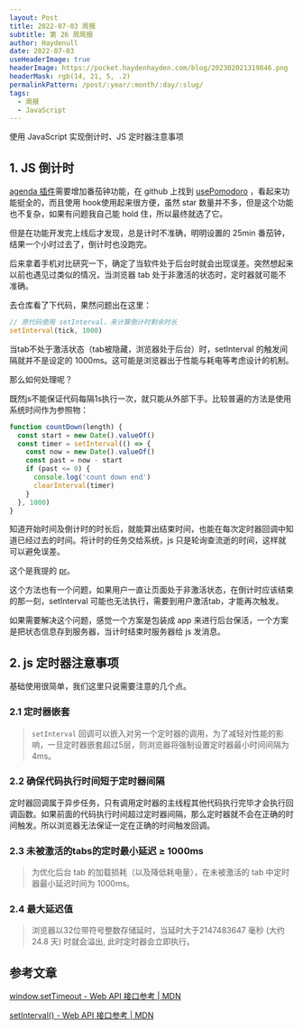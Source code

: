 ```yaml
---
layout: Post
title: 2022-07-03 周报
subtitle: 第 26 周周报
author: Haydenull
date: 2022-07-03
useHeaderImage: true
headerImage: https://pocket.haydenhayden.com/blog/202302021319846.png
headerMask: rgb(14, 21, 5, .2)
permalinkPattern: /post/:year/:month/:day/:slug/
tags:
  - 周报
  - JavaScript
---
```


使用 JavaScript 实现倒计时、JS 定时器注意事项

<!-- more -->

## 1. JS 倒计时

[agenda 插件](https://github.com/haydenull/logseq-plugin-agenda)需要增加番茄钟功能，在 github 上找到 [usePomodoro](https://github.com/kacgrzes/use-pomodoro) ，看起来功能挺全的，而且使用 hook使用起来很方便，虽然 star 数量并不多，但是这个功能也不复杂，如果有问题我自己能 hold 住，所以最终就选了它。

但是在功能开发完上线后才发现，总是计时不准确，明明设置的 25min 番茄钟，结果一个小时过去了，倒计时也没跑完。

后来拿着手机对比研究一下，确定了当软件处于后台时就会出现误差。突然想起来以前也遇见过类似的情况，当浏览器 tab 处于非激活的状态时，定时器就可能不准确。

去仓库看了下代码，果然问题出在这里：

```jsx
// 原代码使用 setInterval，来计算倒计时剩余时长
setInterval(tick, 1000)
```

当tab不处于激活状态（tab被隐藏，浏览器处于后台）时，setInterval 的触发间隔就并不是设定的 1000ms。这可能是浏览器出于性能与耗电等考虑设计的机制。

那么如何处理呢？

既然js不能保证代码每隔1s执行一次，就只能从外部下手。比较普遍的方法是使用系统时间作为参照物：

```jsx
function countDown(length) {
  const start = new Date().valueOf()
  const timer = setInterval(() => {
    const now = new Date().valueOf()
    const past = now - start
    if (past <= 0) {
      console.log('count down end')
      clearInterval(timer)
    }
  }, 1000)
}
```

知道开始时间及倒计时的时长后，就能算出结束时间，也能在每次定时器回调中知道已经过去的时间。将计时的任务交给系统，js 只是轮询查流逝的时间，这样就可以避免误差。

这个是我提的 [pr](https://github.com/kacgrzes/use-pomodoro/pull/2/files)。

这个方法也有一个问题，如果用户一直让页面处于非激活状态，在倒计时应该结束的那一刻，setInterval 可能也无法执行，需要到用户激活tab，才能再次触发。

如果需要解决这个问题，感觉一个方案是包装成 app 来进行后台保活，一个方案是把状态信息存到服务器，当计时结束时服务器给 js 发消息。

## 2. js 定时器注意事项

基础使用很简单，我们这里只说需要注意的几个点。

### 2.1 定时器嵌套

> `setInterval` 回调可以嵌入对另一个定时器的调用，为了减轻对性能的影响，一旦定时器嵌套超过5层，则浏览器将强制设置定时器最小时间间隔为 4ms。

### 2.2 确保代码执行时间短于定时器间隔

定时器回调属于异步任务，只有调用定时器的主线程其他代码执行完毕才会执行回调函数。如果前面的代码执行时间超过定时器间隔，那么定时器就不会在正确的时间触发。所以浏览器无法保证一定在正确的时间触发回调。

### 2.3 未被激活的tabs的定时最小延迟 ≥ 1000ms

> 为优化后台 tab 的加载损耗（以及降低耗电量），在未被激活的 tab 中定时器最小延迟时间为 1000ms。

### 2.4 最大延迟值

> 浏览器以32位带符号整数存储延时，当延时大于2147483647 毫秒 (大约 24.8 天) 时就会溢出, 此时定时器会立即执行。

## 参考文章

[window.setTimeout - Web API 接口参考 | MDN](https://developer.mozilla.org/zh-CN/docs/Web/API/setTimeout#%E5%A4%87%E6%B3%A8)

[setInterval() - Web API 接口参考 | MDN](https://developer.mozilla.org/zh-CN/docs/Web/API/setInterval#%E4%BD%BF%E7%94%A8%E5%A4%87%E6%B3%A8)